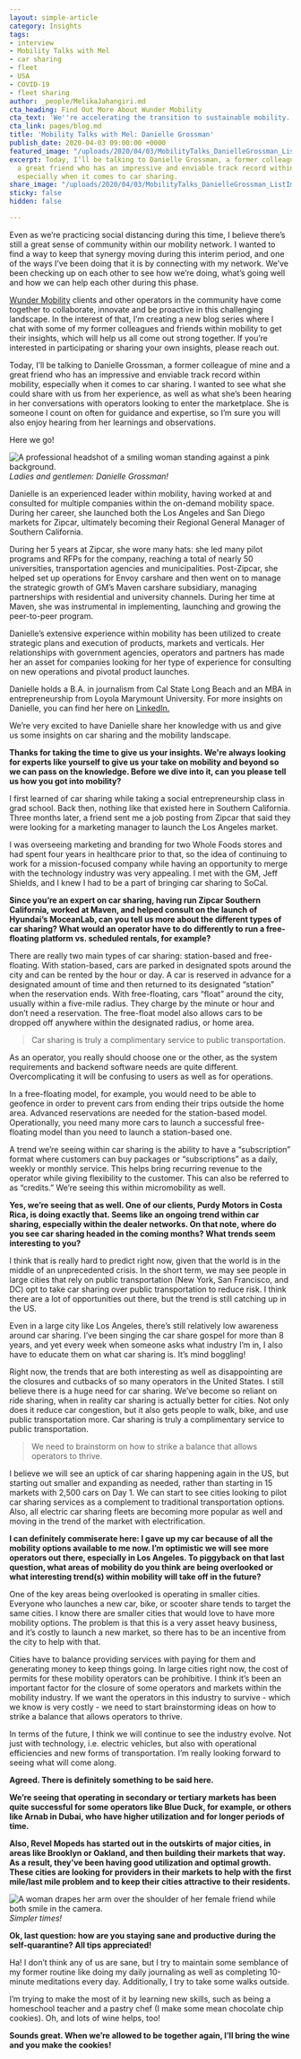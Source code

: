 ```yaml
---
layout: simple-article
category: Insights
tags:
- interview
- Mobility Talks with Mel
- car sharing
- fleet
- USA
- COVID-19
- fleet sharing
author: _people/MelikaJahangiri.md
cta_heading: Find Out More About Wunder Mobility
cta_text: 'We''re accelerating the transition to sustainable mobility. '
cta_link: pages/blog.md
title: 'Mobility Talks with Mel: Danielle Grossman'
publish_date: 2020-04-03 09:00:00 +0000
featured_image: "/uploads/2020/04/03/MobilityTalks_DanielleGrossman_ListImage-1.jpg"
excerpt: Today, I’ll be talking to Danielle Grossman, a former colleague of mine and
  a great friend who has an impressive and enviable track record within mobility,
  especially when it comes to car sharing.
share_image: "/uploads/2020/04/03/MobilityTalks_DanielleGrossman_ListImage-1.jpg"
sticky: false
hidden: false

---
```

Even as we’re practicing social distancing during this time, I believe there’s still a great sense of community within our mobility network. I wanted to find a way to keep that synergy moving during this interim period, and one of the ways I’ve been doing that it is by connecting with my network. We’ve been checking up on each other to see how we’re doing, what’s going well and how we can help each other during this phase.

[Wunder Mobility](https://www.wundermobility.com/ "Wunder Mobility Homepage") clients and other operators in the community have come together to collaborate, innovate and be proactive in this challenging landscape. In the interest of that, I’m creating a new blog series where I chat with some of my former colleagues and friends within mobility to get their insights, which will help us all come out strong together. If you’re interested in participating or sharing your own insights, please reach out.

Today, I’ll be talking to Danielle Grossman, a former colleague of mine and a great friend who has an impressive and enviable track record within mobility, especially when it comes to car sharing. I wanted to see what she could share with us from her experience, as well as what she’s been hearing in her conversations with operators looking to enter the marketplace. She is someone I count on often for guidance and expertise, so I’m sure you will also enjoy hearing from her learnings and observations.

Here we go!

![A professional headshot of a smiling woman standing against a pink background.](/uploads/2020/04/03/DanielleGrossmann_Headshot_Body.jpg)_Ladies and gentlemen: Danielle Grossman!_

Danielle is an experienced leader within mobility, having worked at and consulted for multiple companies within the on-demand mobility space. During her career, she launched both the Los Angeles and San Diego markets for Zipcar, ultimately becoming their Regional General Manager of Southern California.

During her 5 years at Zipcar, she wore many hats: she led many pilot programs and RFPs for the company, reaching a total of nearly 50 universities, transportation agencies and municipalities. Post-Zipcar, she helped set up operations for Envoy carshare and then went on to manage the strategic growth of GM’s Maven carshare subsidiary, managing partnerships with residential and university channels. During her time at Maven, she was instrumental in implementing, launching and growing the peer-to-peer program.

Danielle’s extensive experience within mobility has been utilized to create strategic plans and execution of products, markets and verticals. Her relationships with government agencies, operators and partners has made her an asset for companies looking for her type of experience for consulting on new operations and pivotal product launches.

Danielle holds a B.A. in journalism from Cal State Long Beach and an MBA in entrepreneurship from Loyola Marymount University. For more insights on Danielle, you can find her here on [LinkedIn.](https://www.linkedin.com/in/daniellegrossman/)

We’re very excited to have Danielle share her knowledge with us and give us some insights on car sharing and the mobility landscape.

**Thanks for taking the time to give us your insights. We're always looking for experts like yourself to give us your take on mobility and beyond so we can pass on the knowledge. Before we dive into it, can you please tell us how you got into mobility?**

I first learned of car sharing while taking a social entrepreneurship class in grad school. Back then, nothing like that existed here in Southern California. Three months later, a friend sent me a job posting from Zipcar that said they were looking for a marketing manager to launch the Los Angeles market.

I was overseeing marketing and branding for two Whole Foods stores and had spent four years in healthcare prior to that, so the idea of continuing to work for a mission-focused company while having an opportunity to merge with the technology industry was very appealing. I met with the GM, Jeff Shields, and I knew I had to be a part of bringing car sharing to SoCal.

**Since you’re an expert on car sharing, having run Zipcar Southern California, worked at Maven, and helped consult on the launch of Hyundai’s MoceanLab, can you tell us more about the different types of car sharing? What would an operator have to do differently to run a free-floating platform vs. scheduled rentals, for example?**

There are really two main types of car sharing: station-based and free-floating. With station-based, cars are parked in designated spots around the city and can be rented by the hour or day. A car is reserved in advance for a designated amount of time and then returned to its designated “station” when the reservation ends. With free-floating, cars “float” around the city, usually within a five-mile radius. They charge by the minute or hour and don’t need a reservation. The free-float model also allows cars to be dropped off anywhere within the designated radius, or home area.

> Car sharing is truly a complimentary service to public transportation.

As an operator, you really should choose one or the other, as the system requirements and backend software needs are quite different. Overcomplicating it will be confusing to users as well as for operations.

In a free-floating model, for example, you would need to be able to geofence in order to prevent cars from ending their trips outside the home area. Advanced reservations are needed for the station-based model. Operationally, you need many more cars to launch a successful free-floating model than you need to launch a station-based one.

A trend we’re seeing within car sharing is the ability to have a “subscription” format where customers can buy packages or “subscriptions” as a daily, weekly or monthly service. This helps bring recurring revenue to the operator while giving flexibility to the customer. This can also be referred to as “credits.” We’re seeing this within micromobility as well.

**Yes, we’re seeing that as well. One of our clients, Purdy Motors in Costa Rica, is doing exactly that. Seems like an ongoing trend within car sharing, especially within the dealer networks. On that note, where do you see car sharing headed in the coming months? What trends seem interesting to you?**

I think that is really hard to predict right now, given that the world is in the middle of an unprecedented crisis. In the short term, we may see people in large cities that rely on public transportation (New York, San Francisco, and DC) opt to take car sharing over public transportation to reduce risk. I think there are a lot of opportunities out there, but the trend is still catching up in the US.

Even in a large city like Los Angeles, there’s still relatively low awareness around car sharing. I’ve been singing the car share gospel for more than 8 years, and yet every week when someone asks what industry I’m in, I also have to educate them on what car sharing is. It’s mind boggling!

Right now, the trends that are both interesting as well as disappointing are the closures and cutbacks of so many operators in the United States. I still believe there is a huge need for car sharing. We’ve become so reliant on ride sharing, when in reality car sharing is actually better for cities. Not only does it reduce car congestion, but it also gets people to walk, bike, and use public transportation more. Car sharing is truly a complimentary service to public transportation.

> We need to brainstorm on how to strike a balance that allows operators to thrive.

I believe we will see an uptick of car sharing happening again in the US, but starting out smaller and expanding as needed, rather than starting in 15 markets with 2,500 cars on Day 1. We can start to see cities looking to pilot car sharing services as a complement to traditional transportation options. Also, all electric car sharing fleets are becoming more popular as well and moving in the trend of the market with electrification.

**I can definitely commiserate here: I gave up my car because of all the mobility options available to me now. I’m optimistic we will see more operators out there, especially in Los Angeles. To piggyback on that last question, what areas of mobility do you think are being overlooked or what interesting trend(s) within mobility will take off in the future?**

One of the key areas being overlooked is operating in smaller cities. Everyone who launches a new car, bike, or scooter share tends to target the same cities. I know there are smaller cities that would love to have more mobility options. The problem is that this is a very asset heavy business, and it’s costly to launch a new market, so there has to be an incentive from the city to help with that.

Cities have to balance providing services with paying for them and generating money to keep things going. In large cities right now, the cost of permits for these mobility operators can be prohibitive. I think it’s been an important factor for the closure of some operators and markets within the mobility industry. If we want the operators in this industry to survive - which we know is very costly - we need to start brainstorming ideas on how to strike a balance that allows operators to thrive.

In terms of the future, I think we will continue to see the industry evolve. Not just with technology, i.e. electric vehicles, but also with operational efficiencies and new forms of transportation. I’m really looking forward to seeing what will come along.

**Agreed. There is definitely something to be said here.**

**We’re seeing that operating in secondary or tertiary markets has been quite successful for some operators like Blue Duck, for example, or others like Arnab in Dubai, who have higher utilization and for longer periods of time.**

**Also, Revel Mopeds has started out in the outskirts of major cities, in areas like Brooklyn or Oakland, and then building their markets that way. As a result, they’ve been having good utilization and optimal growth. These cities are looking for providers in their markets to help with the first mile/last mile problem and to keep their cities attractive to their residents.**

![A woman drapes her arm over the shoulder of her female friend while both smile in the camera. ](/uploads/2020/04/03/MelandDanielle_Body.png)_Simpler times!_

**Ok, last question: how are you staying sane and productive during the self-quarantine? All tips appreciated!**

Ha! I don’t think any of us are sane, but I try to maintain some semblance of my former routine like doing my daily journaling as well as completing 10-minute meditations every day. Additionally, I try to take some walks outside.

I’m trying to make the most of it by learning new skills, such as being a homeschool teacher and a pastry chef (I make some mean chocolate chip cookies). Oh, and lots of wine helps, too!

**Sounds great. When we’re allowed to be together again, I’ll bring the wine and you make the cookies!**